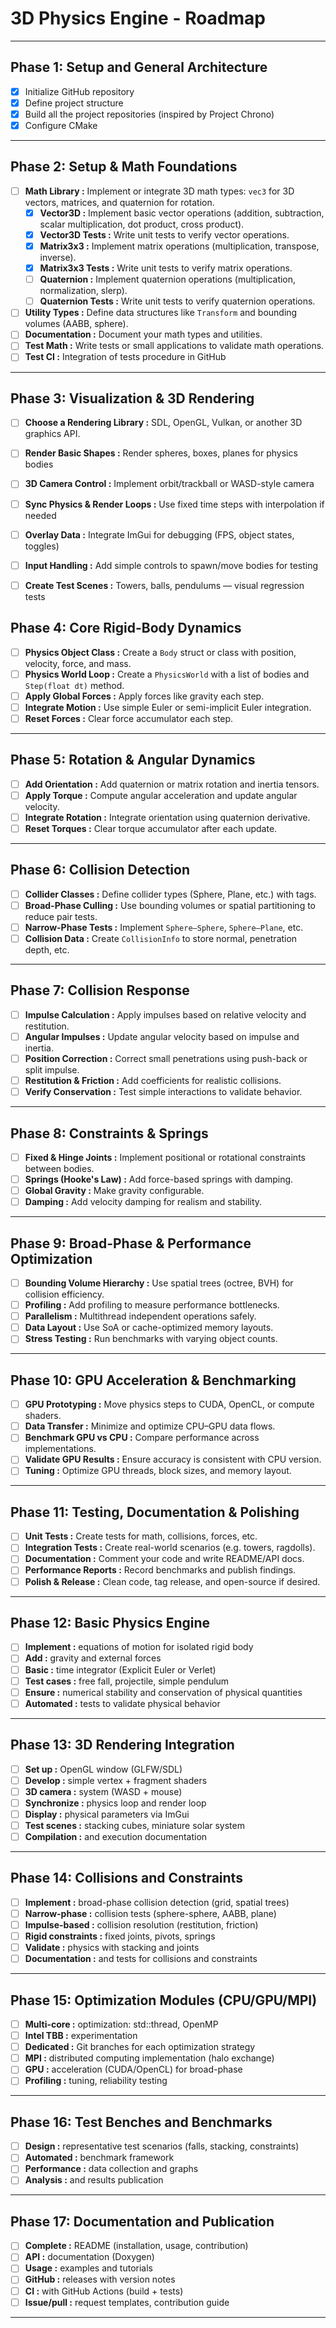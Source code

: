 # 3D Physics Engine - Roadmap

---

## Phase 1: Setup and General Architecture

- [x] Initialize GitHub repository
- [x] Define project structure
- [x] Build all the project repositories (inspired by Project Chrono)
- [x] Configure CMake

---

## Phase 2: Setup & Math Foundations  

- [ ] **Math Library :** Implement or integrate 3D math types: `vec3` for 3D vectors, matrices, and quaternion for rotation.  
  - [x] **Vector3D :** Implement basic vector operations (addition, subtraction, scalar multiplication, dot product, cross product).
  - [x] **Vector3D Tests :** Write unit tests to verify vector operations.
  - [x] **Matrix3x3 :** Implement matrix operations (multiplication, transpose, inverse).
  - [x] **Matrix3x3 Tests :** Write unit tests to verify matrix operations.
  - [ ] **Quaternion :** Implement quaternion operations (multiplication, normalization, slerp).
  - [ ] **Quaternion Tests :** Write unit tests to verify quaternion operations.
- [ ] **Utility Types :** Define data structures like `Transform` and bounding volumes (AABB, sphere).  
- [ ] **Documentation :** Document your math types and utilities.
- [ ] **Test Math :** Write tests or small applications to validate math operations.
- [ ] **Test CI :** Integration of tests procedure in GitHub

---

## Phase 3: Visualization & 3D Rendering

- [ ] **Choose a Rendering Library :** SDL, OpenGL, Vulkan, or another 3D graphics API.
- [ ] **Render Basic Shapes :** Render spheres, boxes, planes for physics bodies
- [ ] **3D Camera Control :** Implement orbit/trackball or WASD-style camera
- [ ] **Sync Physics & Render Loops :** Use fixed time steps with interpolation if needed
- [ ] **Overlay Data :** Integrate ImGui for debugging (FPS, object states, toggles)
- [ ] **Input Handling :** Add simple controls to spawn/move bodies for testing
- [ ] **Create Test Scenes :** Towers, balls, pendulums — visual regression tests


## Phase 4: Core Rigid-Body Dynamics  

- [ ] **Physics Object Class :** Create a `Body` struct or class with position, velocity, force, and mass.  
- [ ] **Physics World Loop :** Create a `PhysicsWorld` with a list of bodies and `Step(float dt)` method.  
- [ ] **Apply Global Forces :** Apply forces like gravity each step.  
- [ ] **Integrate Motion :** Use simple Euler or semi-implicit Euler integration.  
- [ ] **Reset Forces :** Clear force accumulator each step.

---

## Phase 5: Rotation & Angular Dynamics  

- [ ] **Add Orientation :** Add quaternion or matrix rotation and inertia tensors.  
- [ ] **Apply Torque :** Compute angular acceleration and update angular velocity.  
- [ ] **Integrate Rotation :** Integrate orientation using quaternion derivative.  
- [ ] **Reset Torques :** Clear torque accumulator after each update.

---

## Phase 6: Collision Detection  

- [ ] **Collider Classes :** Define collider types (Sphere, Plane, etc.) with tags.  
- [ ] **Broad-Phase Culling :** Use bounding volumes or spatial partitioning to reduce pair tests.  
- [ ] **Narrow-Phase Tests :** Implement `Sphere–Sphere`, `Sphere–Plane`, etc.  
- [ ] **Collision Data :** Create `CollisionInfo` to store normal, penetration depth, etc.

---

## Phase 7: Collision Response  

- [ ] **Impulse Calculation :** Apply impulses based on relative velocity and restitution.  
- [ ] **Angular Impulses :** Update angular velocity based on impulse and inertia.  
- [ ] **Position Correction :** Correct small penetrations using push-back or split impulse.  
- [ ] **Restitution & Friction :** Add coefficients for realistic collisions.  
- [ ] **Verify Conservation :** Test simple interactions to validate behavior.

---

## Phase 8: Constraints & Springs  

- [ ] **Fixed & Hinge Joints :** Implement positional or rotational constraints between bodies.  
- [ ] **Springs (Hooke's Law) :** Add force-based springs with damping.  
- [ ] **Global Gravity :** Make gravity configurable.  
- [ ] **Damping :** Add velocity damping for realism and stability.

---

## Phase 9: Broad-Phase & Performance Optimization  

- [ ] **Bounding Volume Hierarchy :** Use spatial trees (octree, BVH) for collision efficiency.  
- [ ] **Profiling :** Add profiling to measure performance bottlenecks.  
- [ ] **Parallelism :** Multithread independent operations safely.  
- [ ] **Data Layout :** Use SoA or cache-optimized memory layouts.  
- [ ] **Stress Testing :** Run benchmarks with varying object counts.

---

## Phase 10: GPU Acceleration & Benchmarking  

- [ ] **GPU Prototyping :** Move physics steps to CUDA, OpenCL, or compute shaders.  
- [ ] **Data Transfer :** Minimize and optimize CPU–GPU data flows.  
- [ ] **Benchmark GPU vs CPU :** Compare performance across implementations.  
- [ ] **Validate GPU Results :** Ensure accuracy is consistent with CPU version.  
- [ ] **Tuning :** Optimize GPU threads, block sizes, and memory layout.

---

## Phase 11: Testing, Documentation & Polishing  

- [ ] **Unit Tests :** Create tests for math, collisions, forces, etc.  
- [ ] **Integration Tests :** Create real-world scenarios (e.g. towers, ragdolls).  
- [ ] **Documentation :** Comment your code and write README/API docs.  
- [ ] **Performance Reports :** Record benchmarks and publish findings.  
- [ ] **Polish & Release :** Clean code, tag release, and open-source if desired.

---

## Phase 12: Basic Physics Engine

- [ ] **Implement :** equations of motion for isolated rigid body
- [ ] **Add :** gravity and external forces
- [ ] **Basic :** time integrator (Explicit Euler or Verlet)
- [ ] **Test cases :** free fall, projectile, simple pendulum
- [ ] **Ensure :** numerical stability and conservation of physical quantities
- [ ] **Automated :** tests to validate physical behavior

---

## Phase 13: 3D Rendering Integration

- [ ] **Set up :** OpenGL window (GLFW/SDL)
- [ ] **Develop :** simple vertex + fragment shaders
- [ ] **3D camera :** system (WASD + mouse)
- [ ] **Synchronize :** physics loop and render loop
- [ ] **Display :** physical parameters via ImGui
- [ ] **Test scenes :** stacking cubes, miniature solar system
- [ ] **Compilation :** and execution documentation

---

## Phase 14: Collisions and Constraints

- [ ] **Implement :** broad-phase collision detection (grid, spatial trees)
- [ ] **Narrow-phase :** collision tests (sphere-sphere, AABB, plane)
- [ ] **Impulse-based :** collision resolution (restitution, friction)
- [ ] **Rigid constraints :** fixed joints, pivots, springs
- [ ] **Validate :** physics with stacking and joints
- [ ] **Documentation :** and tests for collisions and constraints

---

## Phase 15: Optimization Modules (CPU/GPU/MPI)

- [ ] **Multi-core :** optimization: std::thread, OpenMP
- [ ] **Intel TBB :** experimentation
- [ ] **Dedicated :** Git branches for each optimization strategy
- [ ] **MPI :** distributed computing implementation (halo exchange)
- [ ] **GPU :** acceleration (CUDA/OpenCL) for broad-phase
- [ ] **Profiling :** tuning, reliability testing

---

## Phase 16: Test Benches and Benchmarks

- [ ] **Design :** representative test scenarios (falls, stacking, constraints)
- [ ] **Automated :** benchmark framework
- [ ] **Performance :** data collection and graphs
- [ ] **Analysis :** and results publication

---

## Phase 17: Documentation and Publication

- [ ] **Complete :** README (installation, usage, contribution)
- [ ] **API :** documentation (Doxygen)
- [ ] **Usage :** examples and tutorials
- [ ] **GitHub :** releases with version notes
- [ ] **CI :** with GitHub Actions (build + tests)
- [ ] **Issue/pull :** request templates, contribution guide

---
